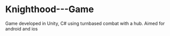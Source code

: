 # Knighthood---Game
Game developed in Unity, C# using turnbased combat with a hub. Aimed for android and ios
